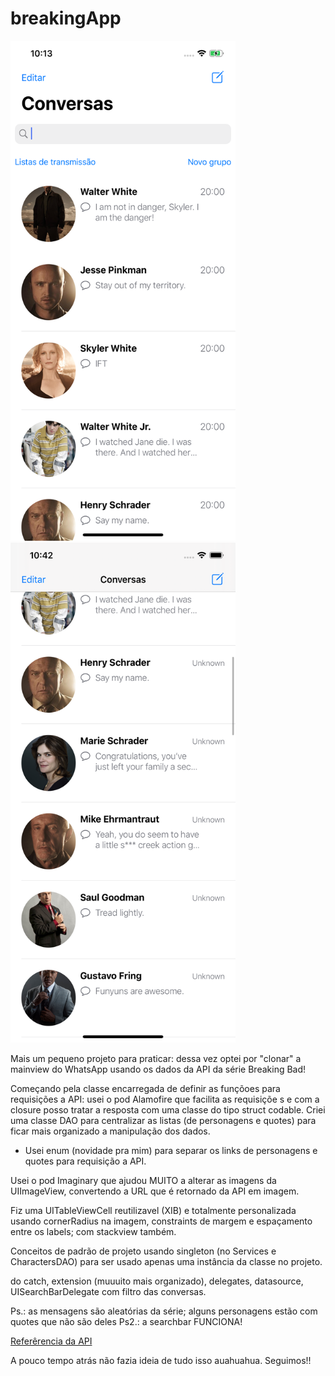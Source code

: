# breakingApp

<div>
<img src="print1.png" width="360px" height="800px">
<img src="print2.png" width="360px" height="800px">
</div>

Mais um pequeno projeto para praticar: dessa vez optei por "clonar" a mainview do WhatsApp usando os dados da API da série Breaking Bad!

Começando pela classe encarregada de definir as funçõoes para requisições a API: usei o pod Alamofire que facilita as requisiçõe
s e com a closure posso tratar a resposta com uma classe do tipo struct codable. Criei uma classe DAO para centralizar as listas 
(de personagens e quotes) para ficar mais organizado a manipulação dos dados.

* Usei enum (novidade pra mim) para separar os links de personagens e quotes para requisição a API.

Usei o pod Imaginary que ajudou MUITO a alterar as imagens da UIImageView, convertendo a URL que é retornado da API em imagem. 

Fiz uma UITableViewCell reutilizavel (XIB) e totalmente personalizada usando cornerRadius na imagem, constraints de margem e 
espaçamento entre os labels; com stackview também.

Conceitos de padrão de projeto usando singleton (no Services e CharactersDAO) para ser usado apenas uma instância 
da classe no projeto.

do catch, extension (muuuito mais organizado), delegates, datasource, UISearchBarDelegate com filtro das conversas.

Ps.: as mensagens são aleatórias da série; alguns personagens estão com quotes que não são deles
Ps2.: a searchbar FUNCIONA!

[Referêrencia da API](https://breakingbadapi.com)

A pouco tempo atrás não fazia ideia de tudo isso auahuahua. Seguimos!!
